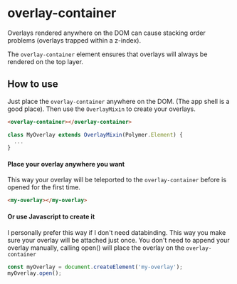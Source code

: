 # overlay-container

Overlays rendered anywhere on the DOM can cause stacking order problems (overlays trapped within a z-index).

The `overlay-container` element ensures that overlays will always be rendered on the top layer.

## How to use

Just place the `overlay-container` anywhere on the DOM. (The app shell is a good place). Then use the `OverlayMixin` to create your overlays.
```html
<overlay-container></overlay-container>
```

```js
class MyOverlay extends OverlayMixin(Polymer.Element) {
  ...
}
```

#### Place your overlay anywhere you want

This way your overlay will be teleported to the `overlay-container` before is opened for the first time.

```html
<my-overlay></my-overlay>
```

#### Or use Javascript to create it

I personally prefer this way if I don't need databinding. This way you make sure your overlay will be attached just once. You don't need to append your overlay manually, calling open() will place the overlay on the `overlay-container`

```js
const myOverlay = document.createElement('my-overlay');
myOverlay.open();
```
